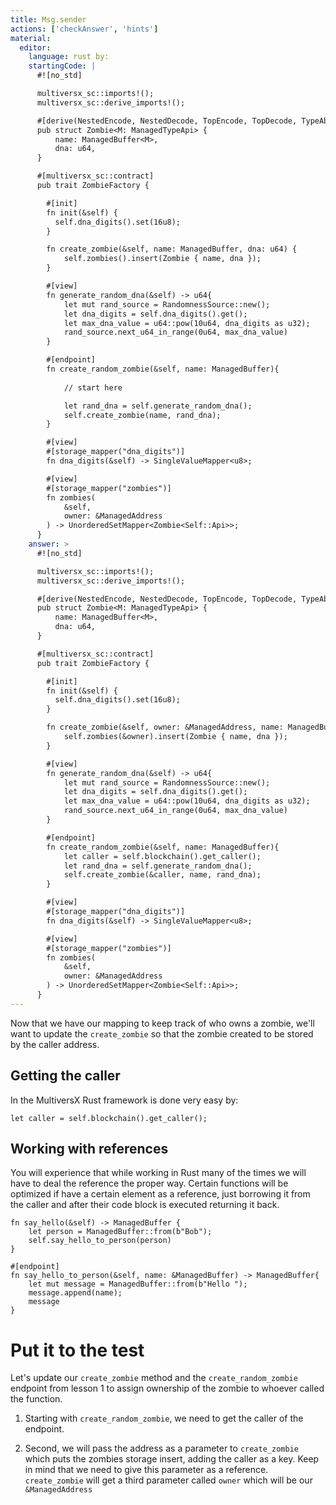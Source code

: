 ```yaml
---
title: Msg.sender
actions: ['checkAnswer', 'hints']
material:
  editor:
    language: rust by:
    startingCode: |
      #![no_std]

      multiversx_sc::imports!();
      multiversx_sc::derive_imports!();

      #[derive(NestedEncode, NestedDecode, TopEncode, TopDecode, TypeAbi)]
      pub struct Zombie<M: ManagedTypeApi> {
          name: ManagedBuffer<M>,
          dna: u64,
      }

      #[multiversx_sc::contract]
      pub trait ZombieFactory {

        #[init]
        fn init(&self) {
          self.dna_digits().set(16u8);
        }

        fn create_zombie(&self, name: ManagedBuffer, dna: u64) {
            self.zombies().insert(Zombie { name, dna });
        }

        #[view]
        fn generate_random_dna(&self) -> u64{
            let mut rand_source = RandomnessSource::new();
            let dna_digits = self.dna_digits().get();
            let max_dna_value = u64::pow(10u64, dna_digits as u32);
            rand_source.next_u64_in_range(0u64, max_dna_value)
        }

        #[endpoint]
        fn create_random_zombie(&self, name: ManagedBuffer){
            
            // start here

            let rand_dna = self.generate_random_dna();
            self.create_zombie(name, rand_dna);
        }

        #[view]
        #[storage_mapper("dna_digits")]
        fn dna_digits(&self) -> SingleValueMapper<u8>;

        #[view]
        #[storage_mapper("zombies")]
        fn zombies(
            &self,
            owner: &ManagedAddress
        ) -> UnorderedSetMapper<Zombie<Self::Api>>;
      }
    answer: >
      #![no_std]

      multiversx_sc::imports!();
      multiversx_sc::derive_imports!();

      #[derive(NestedEncode, NestedDecode, TopEncode, TopDecode, TypeAbi)]
      pub struct Zombie<M: ManagedTypeApi> {
          name: ManagedBuffer<M>,
          dna: u64,
      }

      #[multiversx_sc::contract]
      pub trait ZombieFactory {

        #[init]
        fn init(&self) {
          self.dna_digits().set(16u8);
        }

        fn create_zombie(&self, owner: &ManagedAddress, name: ManagedBuffer, dna: u64) {
            self.zombies(&owner).insert(Zombie { name, dna });
        }

        #[view]
        fn generate_random_dna(&self) -> u64{
            let mut rand_source = RandomnessSource::new();
            let dna_digits = self.dna_digits().get();
            let max_dna_value = u64::pow(10u64, dna_digits as u32);
            rand_source.next_u64_in_range(0u64, max_dna_value)
        }

        #[endpoint]
        fn create_random_zombie(&self, name: ManagedBuffer){
            let caller = self.blockchain().get_caller();
            let rand_dna = self.generate_random_dna();
            self.create_zombie(&caller, name, rand_dna);
        }

        #[view]
        #[storage_mapper("dna_digits")]
        fn dna_digits(&self) -> SingleValueMapper<u8>;

        #[view]
        #[storage_mapper("zombies")]
        fn zombies(
            &self,
            owner: &ManagedAddress
        ) -> UnorderedSetMapper<Zombie<Self::Api>>;
      }
---
```


Now that we have our mapping to keep track of who owns a zombie, we'll want to update the `create_zombie` so that the zombie created to be stored by the caller address.

## Getting the caller

In the MultiversX Rust framework is done very easy by:

```
let caller = self.blockchain().get_caller();
```

## Working with references

You will experience that while working in Rust many of the times we will have to deal the reference the proper way. Certain functions will be optimized if have a certain element as a reference, just borrowing it from the caller and after their code block is executed returning it back.  

```
fn say_hello(&self) -> ManagedBuffer {
    let person = ManagedBuffer::from(b"Bob");
    self.say_hello_to_person(person)
}

#[endpoint]
fn say_hello_to_person(&self, name: &ManagedBuffer) -> ManagedBuffer{
    let mut message = ManagedBuffer::from(b"Hello ");
    message.append(name);
    message
}
```

# Put it to the test

Let's update our `create_zombie` method and the `create_random_zombie` endpoint from lesson 1 to assign ownership of the zombie to whoever called the function.

1. Starting with `create_random_zombie`, we need to get the caller of the endpoint.

2. Second, we will pass the address as a parameter to `create_zombie` which puts the zombies storage insert, adding the caller as a key. Keep in mind that we need to give this parameter as a reference. `create_zombie` will get a third parameter called `owner` which will be our `&ManagedAddress`
